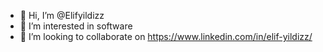 - 👋 Hi, I’m @Elifyildizz
- 👀 I’m interested in software
- 💞️ I’m looking to collaborate on https://www.linkedin.com/in/elif-yildizz/


<!---
Elifyildizz/Elifyildizz is a ✨ special ✨ repository because its `README.md` (this file) appears on your GitHub profile.
You can click the Preview link to take a look at your changes.
--->
